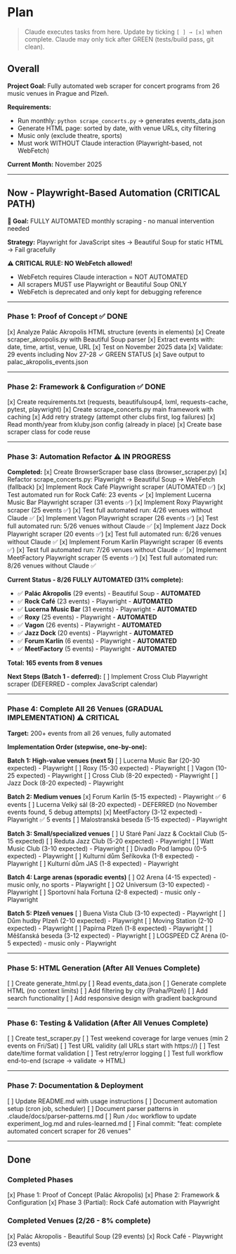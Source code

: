 # Plan

> Claude executes tasks from here. Update by ticking `[ ] → [x]` when complete.
> Claude may only tick after GREEN (tests/build pass, git clean).


## Overall

**Project Goal:** Fully automated web scraper for concert programs from 26 music venues in Prague and Plzeň.

**Requirements:**
- Run monthly: `python scrape_concerts.py` → generates events_data.json
- Generate HTML page: sorted by date, with venue URLs, city filtering
- Music only (exclude theatre, sports)
- Must work WITHOUT Claude interaction (Playwright-based, not WebFetch)

**Current Month:** November 2025

---

## Now - Playwright-Based Automation (CRITICAL PATH)

**🎯 Goal:** FULLY AUTOMATED monthly scraping - no manual intervention needed

**Strategy:** Playwright for JavaScript sites → Beautiful Soup for static HTML → Fail gracefully

**⚠️ CRITICAL RULE: NO WebFetch allowed!**
- WebFetch requires Claude interaction = NOT AUTOMATED
- All scrapers MUST use Playwright or Beautiful Soup ONLY
- WebFetch is deprecated and only kept for debugging reference

---

### Phase 1: Proof of Concept ✅ DONE
[x] Analyze Palác Akropolis HTML structure (events in <td> elements)
[x] Create scraper_akropolis.py with Beautiful Soup parser
[x] Extract events with: date, time, artist, venue, URL
[x] Test on November 2025 data
[x] Validate: 29 events including Nov 27-28 ✓ GREEN STATUS
[x] Save output to palac_akropolis_events.json

---

### Phase 2: Framework & Configuration ✅ DONE
[x] Create requirements.txt (requests, beautifulsoup4, lxml, requests-cache, pytest, playwright)
[x] Create scrape_concerts.py main framework with caching
[x] Add retry strategy (attempt other clubs first, log failures)
[x] Read month/year from kluby.json config (already in place)
[x] Create base scraper class for code reuse

---

### Phase 3: Automation Refactor ⚠️ IN PROGRESS

**Completed:**
[x] Create BrowserScraper base class (browser_scraper.py)
[x] Refactor scrape_concerts.py: Playwright → Beautiful Soup → WebFetch (fallback)
[x] Implement Rock Café Playwright scraper (AUTOMATED ✅)
[x] Test automated run for Rock Café: 23 events ✓
[x] Implement Lucerna Music Bar Playwright scraper (31 events ✅)
[x] Implement Roxy Playwright scraper (25 events ✅)
[x] Test full automated run: 4/26 venues without Claude ✅
[x] Implement Vagon Playwright scraper (26 events ✅)
[x] Test full automated run: 5/26 venues without Claude ✅
[x] Implement Jazz Dock Playwright scraper (20 events ✅)
[x] Test full automated run: 6/26 venues without Claude ✅
[x] Implement Forum Karlín Playwright scraper (6 events ✅)
[x] Test full automated run: 7/26 venues without Claude ✅
[x] Implement MeetFactory Playwright scraper (5 events ✅)
[x] Test full automated run: 8/26 venues without Claude ✅

**Current Status - 8/26 FULLY AUTOMATED (31% complete):**
- ✅ **Palác Akropolis** (29 events) - Beautiful Soup - **AUTOMATED**
- ✅ **Rock Café** (23 events) - Playwright - **AUTOMATED**
- ✅ **Lucerna Music Bar** (31 events) - Playwright - **AUTOMATED**
- ✅ **Roxy** (25 events) - Playwright - **AUTOMATED**
- ✅ **Vagon** (26 events) - Playwright - **AUTOMATED**
- ✅ **Jazz Dock** (20 events) - Playwright - **AUTOMATED**
- ✅ **Forum Karlín** (6 events) - Playwright - **AUTOMATED**
- ✅ **MeetFactory** (5 events) - Playwright - **AUTOMATED**

**Total: 165 events from 8 venues**

**Next Steps (Batch 1 - deferred):**
[ ] Implement Cross Club Playwright scraper (DEFERRED - complex JavaScript calendar)

---

### Phase 4: Complete All 26 Venues (GRADUAL IMPLEMENTATION) ⚠️ CRITICAL

**Target:** 200+ events from all 26 venues, fully automated

**Implementation Order (stepwise, one-by-one):**

**Batch 1: High-value venues (next 5)**
[ ] Lucerna Music Bar (20-30 expected) - Playwright
[ ] Roxy (15-30 expected) - Playwright
[ ] Vagon (10-25 expected) - Playwright
[ ] Cross Club (8-20 expected) - Playwright
[ ] Jazz Dock (8-20 expected) - Playwright

**Batch 2: Medium venues**
[x] Forum Karlín (5-15 expected) - Playwright ✅ 6 events
[ ] Lucerna Velký sál (8-20 expected) - DEFERRED (no November events found, 5 debug attempts)
[x] MeetFactory (3-12 expected) - Playwright ✅ 5 events
[ ] Malostranská beseda (5-15 expected) - Playwright

**Batch 3: Small/specialized venues**
[ ] U Staré Paní Jazz & Cocktail Club (5-15 expected)
[ ] Reduta Jazz Club (5-20 expected) - Playwright
[ ] Watt Music Club (3-10 expected) - Playwright
[ ] Divadlo Pod lampou (0-5 expected) - Playwright
[ ] Kulturní dům Šeříkovka (1-8 expected) - Playwright
[ ] Kulturní dům JAS (1-8 expected) - Playwright

**Batch 4: Large arenas (sporadic events)**
[ ] O2 Arena (4-15 expected) - music only, no sports - Playwright
[ ] O2 Universum (3-10 expected) - Playwright
[ ] Sportovní hala Fortuna (2-8 expected) - music only - Playwright

**Batch 5: Plzeň venues**
[ ] Buena Vista Club (3-10 expected) - Playwright
[ ] Dům hudby Plzeň (2-10 expected) - Playwright
[ ] Moving Station (2-10 expected) - Playwright
[ ] Papírna Plzeň (1-8 expected) - Playwright
[ ] Měšťanská beseda (3-12 expected) - Playwright
[ ] LOGSPEED CZ Aréna (0-5 expected) - music only - Playwright

---

### Phase 5: HTML Generation (After All Venues Complete)
[ ] Create generate_html.py
[ ] Read events_data.json
[ ] Generate complete HTML (no context limits)
[ ] Add filtering by city (Praha/Plzeň)
[ ] Add search functionality
[ ] Add responsive design with gradient background

---

### Phase 6: Testing & Validation (After All Venues Complete)
[ ] Create test_scraper.py
[ ] Test weekend coverage for large venues (min 2 events on Fri/Sat)
[ ] Test URL validity (all URLs start with https://)
[ ] Test date/time format validation
[ ] Test retry/error logging
[ ] Test full workflow end-to-end (scrape → validate → HTML)

---

### Phase 7: Documentation & Deployment
[ ] Update README.md with usage instructions
[ ] Document automation setup (cron job, scheduler)
[ ] Document parser patterns in .claude/docs/parser-patterns.md
[ ] Run `/doc` workflow to update experiment_log.md and rules-learned.md
[ ] Final commit: "feat: complete automated concert scraper for 26 venues"

---

## Done

### Completed Phases
[x] Phase 1: Proof of Concept (Palác Akropolis)
[x] Phase 2: Framework & Configuration
[x] Phase 3 (Partial): Rock Café automation with Playwright

### Completed Venues (2/26 - 8% complete)
[x] Palác Akropolis - Beautiful Soup (29 events)
[x] Rock Café - Playwright (23 events) 